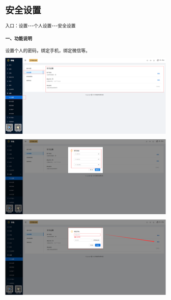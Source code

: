 # 安全设置

入口：设置---个人设置---安全设置

#### 一、功能说明

设置个人的密码，绑定手机，绑定微信等。

![PNG](..\image\个人设置\02-安全设置01.jpg)



![PNG](..\image\个人设置\02-安全设置02.jpg)



![PNG](..\image\个人设置\02-安全设置03.jpg)

